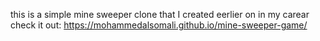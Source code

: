 this is a simple mine sweeper clone that I created eerlier on in my carear check it out: https://mohammedalsomali.github.io/mine-sweeper-game/
